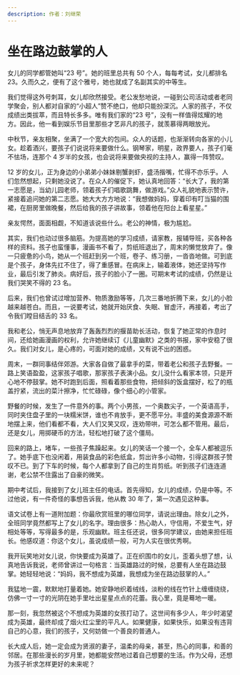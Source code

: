 ```yaml
---
description: 作者：刘继荣
---
```


# 坐在路边鼓掌的人

女儿的同学都管她叫“23 号”。她的班里总共有 50 个人，每每考试，女儿都排名 23。久而久之，便有了这个雅号，她也就成了名副其实的中等生。

我们觉得这外号刺耳，女儿却欣然接受。老公发愁地说，一碰到公司活动或者老同学聚会，别人都对自家的“小超人”赞不绝口，他却只能扮深沉。人家的孩子，不仅成绩出类拔萃，而且特长多多。唯有我们家的“23 号”，没有一样值得炫耀的地方。因此，他一看到娱乐节目里那些才艺非凡的孩子，就羡慕得两眼放光。

中秋节，亲友相聚，坐满了一个宽大的包间。众人的话题，也渐渐转向各家的小儿女。趁着酒兴，要孩子们说说将来要做什么。钢琴家，明星，政界要人，孩子们毫不怯场，连那个 4 岁半的女孩，也会说将来要做央视的主持人，赢得一阵赞叹。

12 岁的女儿，正为身边的小弟弟小妹妹剔蟹剥虾，盛汤揩嘴，忙得不亦乐乎。人们忽然想起，只剩她没说了。在众人的催促下，她认真地回答：“长大了，我的第一志愿是，当幼儿园老师，领着孩子们唱歌跳舞，做游戏。”众人礼貌地表示赞许，紧接着追问她的第二志愿。她大大方方地说：“我想做妈妈，穿着印有叮当猫的围裙，在厨房里做晚餐，然后给我的孩子讲故事，领着他在阳台上看星星。”

亲友愕然，面面相觑，不知道该说些什么。老公的神情，极为尴尬。

其实，我们也动过很多脑筋。为提高她的学习成绩，请家教，报辅导班，买各种各样的资料。孩子也蛮懂事，漫画书不看了，剪纸班退出了，周末的懒觉放弃了。像一只疲惫的小鸟，她从一个班赶到另一个班，卷子、练习册，一沓沓地做。可到底是个孩子，身体先扛不住了，得了重感冒。在病床上，输着液体，她还坚持写作业，最后引发了肺炎。病好后，孩子的脸小了一圈。可期末考试的成绩，仍然是让我们哭笑不得的 23 名。

后来，我们也曾试过增加营养、物质激励等等，几次三番地折腾下来，女儿的小脸越来越苍白。而且，一说要考试，她就开始厌食、失眠、冒虚汗，再接着，考出了令我们瞠目结舌的 33 名。

我和老公，悄无声息地放弃了轰轰烈烈的揠苗助长活动，恢复了她正常的作息时间，还给她画漫画的权利，允许她继续订《儿童幽默》之类的书报，家中安稳了很久。我们对女儿，是心疼的，可面对她的成绩，又有说不出的困惑。

周末，一群同事结伴郊游。大家各自做了最拿手的菜，带着老公和孩子去野餐。一路上笑语盈盈，这家孩子唱歌，那家孩子表演小品。女儿没什么看家本领，只是开心地不停鼓掌。她不时跑到后面，照看着那些食物，把倾斜的饭盒摆好，松了的瓶盖拧紧，流出的菜汁擦净，忙忙碌碌，像个细心的小管家。

野餐的时候，发生了一件意外的事。两个小男孩，一个奥数尖子，一个英语高手，同时夹住盘子里的一块糯米饼，谁也不肯放手，更不愿平分。丰盛的美食源源不断地摆上来，他们看都不看，大人们又笑又叹，连劝带哄，可怎么都不管用。最后，还是女儿，用掷硬币的方法，轻松地打破了这个僵局。

回来的路上，堵车，一些孩子焦躁起来。女儿的笑话一个接一个，全车人都被逗乐了。她手底下也没闲着，用装食品的彩色纸盒，剪出许多小动物，引得这群孩子赞叹不已。到了下车的时候，每个人都拿到了自己的生肖剪纸。听到孩子们连连道谢，老公禁不住露出了自豪的微笑。

期中考试后，我接到了女儿班主任的电话。首先得知，女儿的成绩，仍是中等。不过他说，有一件奇怪的事想告诉我，他从教 30 年了，第一次遇见这种事。

语文试卷上有一道附加题：你最欣赏班里的哪位同学，请说出理由。除女儿之外，全班同学竟然都写上了女儿的名字。理由很多：热心助人，守信用，不爱生气，好相处等等，写得最多的是，乐观幽默。班主任还说，很多同学建议，由她来担任班长。他感叹道：你这个女儿，虽说成绩一般，可为人实在很优秀啊。

我开玩笑地对女儿说，你快要成为英雄了。正在织围巾的女儿，歪着头想了想，认真地告诉我说，老师曾讲过一句格言：当英雄路过的时候，总要有人坐在路边鼓掌。她轻轻地说：“妈妈，我不想成为英雄，我想成为坐在路边鼓掌的人。”

我猛地一震，默默地打量着她。她安静地织着绒线，淡粉的线在竹针上缠缠绕绕，仿佛一寸一寸的光阴在她手里吐出星星点点的花蕾。我心里，竟是蓦地一暖。

那一刻，我忽然被这个不想成为英雄的女孩打动了。这世间有多少人，年少时渴望成为英雄，最终却成了烟火红尘里的平凡人。如果健康，如果快乐，如果没有违背自己的心意，我们的孩子，又何妨做一个善良的普通人。

长大成人后，她一定会成为贤淑的妻子，温柔的母亲，甚至，热心的同事，和善的邻居。在那些漫长的岁月里，她都能安然地过着自己想要的生活。作为父母，还想为孩子祈求怎样更好的未来呢？
